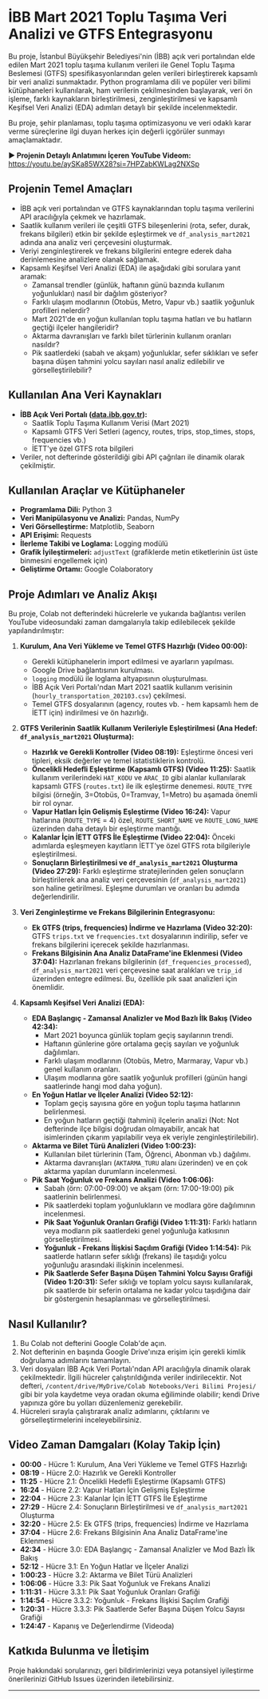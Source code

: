 # İBB Mart 2021 Toplu Taşıma Veri Analizi ve GTFS Entegrasyonu

Bu proje, İstanbul Büyükşehir Belediyesi'nin (İBB) açık veri portalından elde edilen Mart 2021 toplu taşıma kullanım verileri ile Genel Toplu Taşıma Beslemesi (GTFS) spesifikasyonlarından gelen verileri birleştirerek kapsamlı bir veri analizi sunmaktadır. Python programlama dili ve popüler veri bilimi kütüphaneleri kullanılarak, ham verilerin çekilmesinden başlayarak, veri ön işleme, farklı kaynakların birleştirilmesi, zenginleştirilmesi ve kapsamlı Keşifsel Veri Analizi (EDA) adımları detaylı bir şekilde incelenmektedir.

Bu proje, şehir planlaması, toplu taşıma optimizasyonu ve veri odaklı karar verme süreçlerine ilgi duyan herkes için değerli içgörüler sunmayı amaçlamaktadır.

**▶️ Projenin Detaylı Anlatımını İçeren YouTube Videom:** https://youtu.be/aySKa85WX28?si=7HPZabKWLag2NXSp

## Projenin Temel Amaçları

* İBB açık veri portalından ve GTFS kaynaklarından toplu taşıma verilerini API aracılığıyla çekmek ve hazırlamak.
* Saatlik kullanım verileri ile çeşitli GTFS bileşenlerini (rota, sefer, durak, frekans bilgileri) etkin bir şekilde eşleştirmek ve `df_analysis_mart2021` adında ana analiz veri çerçevesini oluşturmak.
* Veriyi zenginleştirerek ve frekans bilgilerini entegre ederek daha derinlemesine analizlere olanak sağlamak.
* Kapsamlı Keşifsel Veri Analizi (EDA) ile aşağıdaki gibi sorulara yanıt aramak:
    * Zamansal trendler (günlük, haftanın günü bazında kullanım yoğunlukları) nasıl bir dağılım gösteriyor?
    * Farklı ulaşım modlarının (Otobüs, Metro, Vapur vb.) saatlik yoğunluk profilleri nelerdir?
    * Mart 2021'de en yoğun kullanılan toplu taşıma hatları ve bu hatların geçtiği ilçeler hangileridir?
    * Aktarma davranışları ve farklı bilet türlerinin kullanım oranları nasıldır?
    * Pik saatlerdeki (sabah ve akşam) yoğunluklar, sefer sıklıkları ve sefer başına düşen tahmini yolcu sayıları nasıl analiz edilebilir ve görselleştirilebilir?

## Kullanılan Ana Veri Kaynakları

* **İBB Açık Veri Portalı ([data.ibb.gov.tr](https://data.ibb.gov.tr)):**
    * Saatlik Toplu Taşıma Kullanım Verisi (Mart 2021)
    * Kapsamlı GTFS Veri Setleri (agency, routes, trips, stop_times, stops, frequencies vb.)
    * İETT'ye özel GTFS rota bilgileri
* Veriler, not defterinde gösterildiği gibi API çağrıları ile dinamik olarak çekilmiştir.

## Kullanılan Araçlar ve Kütüphaneler

* **Programlama Dili:** Python 3
* **Veri Manipülasyonu ve Analizi:** Pandas, NumPy
* **Veri Görselleştirme:** Matplotlib, Seaborn
* **API Erişimi:** Requests
* **İlerleme Takibi ve Loglama:** Logging modülü
* **Grafik İyileştirmeleri:** `adjustText` (grafiklerde metin etiketlerinin üst üste binmesini engellemek için)
* **Geliştirme Ortamı:** Google Colaboratory

## Proje Adımları ve Analiz Akışı

Bu proje, Colab not defterindeki hücrelerle ve yukarıda bağlantısı verilen YouTube videosundaki zaman damgalarıyla takip edilebilecek şekilde yapılandırılmıştır:

1.  **Kurulum, Ana Veri Yükleme ve Temel GTFS Hazırlığı (Video 00:00):**
    * Gerekli kütüphanelerin import edilmesi ve ayarların yapılması.
    * Google Drive bağlantısının kurulması.
    * `logging` modülü ile loglama altyapısının oluşturulması.
    * İBB Açık Veri Portalı'ndan Mart 2021 saatlik kullanım verisinin (`hourly_transportation_202103.csv`) çekilmesi.
    * Temel GTFS dosyalarının (agency, routes vb. - hem kapsamlı hem de İETT için) indirilmesi ve ön hazırlığı.

2.  **GTFS Verilerinin Saatlik Kullanım Verileriyle Eşleştirilmesi (Ana Hedef: `df_analysis_mart2021` Oluşturma):**
    * **Hazırlık ve Gerekli Kontroller (Video 08:19):** Eşleştirme öncesi veri tipleri, eksik değerler ve temel istatistiklerin kontrolü.
    * **Öncelikli Hedefli Eşleştirme (Kapsamlı GTFS) (Video 11:25):** Saatlik kullanım verilerindeki `HAT_KODU` ve `ARAC_ID` gibi alanlar kullanılarak kapsamlı GTFS (`routes.txt`) ile ilk eşleştirme denemesi. `ROUTE_TYPE` bilgisi (örneğin, 3=Otobüs, 0=Tramvay, 1=Metro) bu aşamada önemli bir rol oynar.
    * **Vapur Hatları İçin Gelişmiş Eşleştirme (Video 16:24):** Vapur hatlarına (`ROUTE_TYPE` = 4) özel, `ROUTE_SHORT_NAME` ve `ROUTE_LONG_NAME` üzerinden daha detaylı bir eşleştirme mantığı.
    * **Kalanlar İçin İETT GTFS İle Eşleştirme (Video 22:04):** Önceki adımlarda eşleşmeyen kayıtların İETT'ye özel GTFS rota bilgileriyle eşleştirilmesi.
    * **Sonuçların Birleştirilmesi ve `df_analysis_mart2021` Oluşturma (Video 27:29):** Farklı eşleştirme stratejilerinden gelen sonuçların birleştirilerek ana analiz veri çerçevesinin (`df_analysis_mart2021`) son haline getirilmesi. Eşleşme durumları ve oranları bu adımda değerlendirilir.

3.  **Veri Zenginleştirme ve Frekans Bilgilerinin Entegrasyonu:**
    * **Ek GTFS (trips, frequencies) İndirme ve Hazırlama (Video 32:20):** GTFS `trips.txt` ve `frequencies.txt` dosyalarının indirilip, sefer ve frekans bilgilerini içerecek şekilde hazırlanması.
    * **Frekans Bilgisinin Ana Analiz DataFrame'ine Eklenmesi (Video 37:04):** Hazırlanan frekans bilgilerinin (`df_frequencies_processed`), `df_analysis_mart2021` veri çerçevesine saat aralıkları ve `trip_id` üzerinden entegre edilmesi. Bu, özellikle pik saat analizleri için önemlidir.

4.  **Kapsamlı Keşifsel Veri Analizi (EDA):**
    * **EDA Başlangıç - Zamansal Analizler ve Mod Bazlı İlk Bakış (Video 42:34):**
        * Mart 2021 boyunca günlük toplam geçiş sayılarının trendi.
        * Haftanın günlerine göre ortalama geçiş sayıları ve yoğunluk dağılımları.
        * Farklı ulaşım modlarının (Otobüs, Metro, Marmaray, Vapur vb.) genel kullanım oranları.
        * Ulaşım modlarına göre saatlik yoğunluk profilleri (günün hangi saatlerinde hangi mod daha yoğun).
    * **En Yoğun Hatlar ve İlçeler Analizi (Video 52:12):**
        * Toplam geçiş sayısına göre en yoğun toplu taşıma hatlarının belirlenmesi.
        * En yoğun hatların geçtiği (tahmini) ilçelerin analizi (Not: Not defterinde ilçe bilgisi doğrudan olmayabilir, ancak hat isimlerinden çıkarım yapılabilir veya ek veriyle zenginleştirilebilir).
    * **Aktarma ve Bilet Türü Analizleri (Video 1:00:23):**
        * Kullanılan bilet türlerinin (Tam, Öğrenci, Abonman vb.) dağılımı.
        * Aktarma davranışları (`AKTARMA_TURU` alanı üzerinden) ve en çok aktarma yapılan durumların incelenmesi.
    * **Pik Saat Yoğunluk ve Frekans Analizi (Video 1:06:06):**
        * Sabah (örn: 07:00-09:00) ve akşam (örn: 17:00-19:00) pik saatlerinin belirlenmesi.
        * Pik saatlerdeki toplam yoğunlukların ve modlara göre dağılımının incelenmesi.
        * **Pik Saat Yoğunluk Oranları Grafiği (Video 1:11:31):** Farklı hatların veya modların pik saatlerdeki genel yoğunluğa katkısının görselleştirilmesi.
        * **Yoğunluk - Frekans İlişkisi Saçılım Grafiği (Video 1:14:54):** Pik saatlerde hatların sefer sıklığı (frekans) ile taşıdığı yolcu yoğunluğu arasındaki ilişkinin incelenmesi.
        * **Pik Saatlerde Sefer Başına Düşen Tahmini Yolcu Sayısı Grafiği (Video 1:20:31):** Sefer sıklığı ve toplam yolcu sayısı kullanılarak, pik saatlerde bir seferin ortalama ne kadar yolcu taşıdığına dair bir göstergenin hesaplanması ve görselleştirilmesi.

## Nasıl Kullanılır?

1.  Bu Colab not defterini Google Colab'de açın.
2.  Not defterinin en başında Google Drive'ınıza erişim için gerekli kimlik doğrulama adımlarını tamamlayın.
3.  Veri dosyaları İBB Açık Veri Portalı'ndan API aracılığıyla dinamik olarak çekilmektedir. İlgili hücreler çalıştırıldığında veriler indirilecektir. Not defteri, `/content/drive/MyDrive/Colab Notebooks/Veri Bilimi Projesi/` gibi bir yola kaydetme veya oradan okuma eğiliminde olabilir; kendi Drive yapınıza göre bu yolları düzenlemeniz gerekebilir.
4.  Hücreleri sırayla çalıştırarak analiz adımlarını, çıktılarını ve görselleştirmelerini inceleyebilirsiniz.

## Video Zaman Damgaları (Kolay Takip İçin)

* **00:00** - Hücre 1: Kurulum, Ana Veri Yükleme ve Temel GTFS Hazırlığı
* **08:19** - Hücre 2.0: Hazırlık ve Gerekli Kontroller
* **11:25** - Hücre 2.1: Öncelikli Hedefli Eşleştirme (Kapsamlı GTFS)
* **16:24** - Hücre 2.2: Vapur Hatları İçin Gelişmiş Eşleştirme
* **22:04** - Hücre 2.3: Kalanlar İçin İETT GTFS İle Eşleştirme
* **27:29** - Hücre 2.4: Sonuçların Birleştirilmesi ve `df_analysis_mart2021` Oluşturma
* **32:20** - Hücre 2.5: Ek GTFS (trips, frequencies) İndirme ve Hazırlama
* **37:04** - Hücre 2.6: Frekans Bilgisinin Ana Analiz DataFrame'ine Eklenmesi
* **42:34** - Hücre 3.0: EDA Başlangıç - Zamansal Analizler ve Mod Bazlı İlk Bakış
* **52:12** - Hücre 3.1: En Yoğun Hatlar ve İlçeler Analizi
* **1:00:23** - Hücre 3.2: Aktarma ve Bilet Türü Analizleri
* **1:06:06** - Hücre 3.3: Pik Saat Yoğunluk ve Frekans Analizi
* **1:11:31** - Hücre 3.3.1: Pik Saat Yoğunluk Oranları Grafiği
* **1:14:54** - Hücre 3.3.2: Yoğunluk - Frekans İlişkisi Saçılım Grafiği
* **1:20:31** - Hücre 3.3.3: Pik Saatlerde Sefer Başına Düşen Yolcu Sayısı Grafiği
* **1:24:47** - Kapanış ve Değerlendirme (Videoda)

## Katkıda Bulunma ve İletişim

Proje hakkındaki sorularınızı, geri bildirimlerinizi veya potansiyel iyileştirme önerilerinizi GitHub Issues üzerinden iletebilirsiniz.

---
